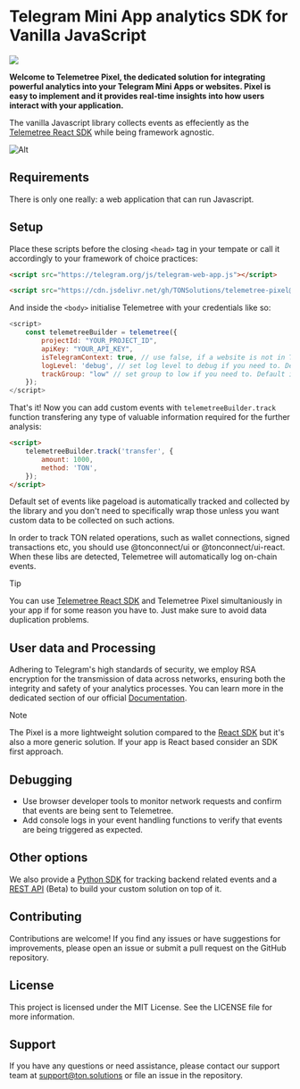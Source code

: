 # Telegram Mini App analytics SDK for Vanilla JavaScript

![](https://tc-images-api.s3.eu-central-1.amazonaws.com/gif_cropped.gif)

**Welcome to Telemetree Pixel, the dedicated solution for integrating powerful analytics into your Telegram Mini Apps or websites. Pixel is easy to implement and it provides  real-time insights into how users interact with your application.**

The vanilla Javascript library collects events as effeciently as the [Telemetree React SDK](https://docs.telemetree.io/sdks/react) while being framework agnostic.

![Alt](https://repobeats.axiom.co/api/embed/c308ebe7936f3509b3d1afe88cc18eb64ef138c9.svg "Repobeats analytics image")

## Requirements

There is only one really: a web application that can run Javascript.

## Setup

Place these scripts before the closing `<head>` tag in your tempate or call it accordingly to your framework of choice practices:
```html
<script src="https://telegram.org/js/telegram-web-app.js"></script>

<script src="https://cdn.jsdelivr.net/gh/TONSolutions/telemetree-pixel@main/telemetree-pixel.js"></script>
```

And inside the `<body>` initialise Telemetree with your credentials like so:

```javascript
<script>
    const telemetreeBuilder = telemetree({
        projectId: "YOUR_PROJECT_ID",
        apiKey: "YOUR_API_KEY",
        isTelegramContext: true, // use false, if a website is not in Telegram Web App context
        logLevel: 'debug', // set log level to debug if you need to. Default is info. (options: error, warn, info, debug)
        trackGroup: "low" // set group to low if you need to. Default is false. (options: high, low, medium)
    });
</script>
```
That's it! Now you can add custom events with `telemetreeBuilder.track` function transfering any type of valuable information required for the further analysis:

```html
<script>
    telemetreeBuilder.track('transfer', {
        amount: 1000,
        method: 'TON',
    });
</script>
```

Default set of events like pageload is automatically tracked and collected by the library and you don't need to specifically wrap those unless you want custom data to be collected on such actions.

In order to track TON related operations, such as wallet connections, signed transactions etc, you should use @tonconnect/ui or @tonconnect/ui-react. When these libs are detected, Telemetree will automatically log on-chain events.

> [!TIP]
> You can use [Telemetree React SDK](https://docs.telemetree.io/sdks/react) and Telemetree Pixel simultaniously in your app if for some reason you have to. Just make sure to avoid data duplication problems.

## User data and Processing

Adhering to Telegram's high standards of security, we employ RSA encryption for the transmission of data across networks, ensuring both the integrity and safety of your analytics processes. You can learn more in the dedicated section of our official [Documentation](https://docs.telemetree.io/essentials/data-security).

> [!NOTE]
> The Pixel is a more lightweight solution compared to the [React SDK](https://docs.telemetree.io/sdks/react) but it's also a more generic solution. If your app is React based consider an SDK first approach.

## Debugging
- Use browser developer tools to monitor network requests and confirm that events are being sent to Telemetree.
- Add console logs in your event handling functions to verify that events are being triggered as expected.

## Other options

We also provide a [Python SDK](https://docs.telemetree.io/sdks/python) for tracking backend related events and a [REST API](https://docs.telemetree.io/api-reference/cpa-ads-network/fetch-tasks-endpoint) (Beta) to build your custom solution on top of it.

## Contributing
Contributions are welcome! If you find any issues or have suggestions for improvements, please open an issue or submit a pull request on the GitHub repository.

## License
This project is licensed under the MIT License. See the LICENSE file for more information.

## Support
If you have any questions or need assistance, please contact our support team at [support@ton.solutions](support@ton.solutions) or file an issue in the repository.
